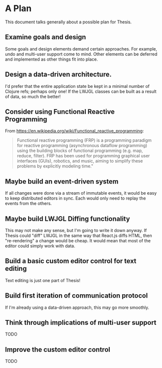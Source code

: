 # A Plan

This document talks generally about a possible plan for Thesis.

## Examine goals and design

Some goals and design elements demand certain approaches. For example, undo and
multi-user support come to mind. Other elements can be deferred and implemented
as other things fit into place.

## Design a data-driven architecture.

I'd prefer that the entire application state be kept in a minimal number of
Clojure refs; perhaps only one! If the LWJGL classes can be built as a result of
data, so much the better!

## Consider using Functional Reactive Programming

From https://en.wikipedia.org/wiki/Functional_reactive_programming:

> Functional reactive programming (FRP) is a programming paradigm for reactive
> programming (asynchronous dataflow programming) using the building blocks of
> functional programming (e.g. map, reduce, filter). FRP has been used for
> programming graphical user interfaces (GUIs), robotics, and music, aiming to
> simplify these problems by explicitly modeling time."

## Maybe build an event-driven system

If all changes were done via a stream of immutable events, it would be easy to
keep distributed editors in sync. Each would only need to replay the events from
the others.

## Maybe build LWJGL Diffing functionality

This may not make any sense, but I'm going to write it down anyway. If Thesis
could "diff" LWJGL in the same way that React.js diffs HTML, then "re-rendering"
a change would be cheap. It would mean that most of the editor could simply work
with data.

## Build a basic custom editor control for text editing

Text editing is just one part of Thesis!

## Build first iteration of communication protocol

If I'm already using a data-driven approach, this may go more smoothly.

## Think through implications of multi-user support

TODO

## Improve the custom editor control

TODO
